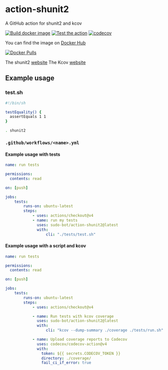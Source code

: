 # action-shunit2

A GitHub action for shunit2 and kcov

[![Build docker image](https://github.com/sudo-bot/action-shunit2/actions/workflows/build.yml/badge.svg)](https://github.com/sudo-bot/action-shunit2/actions/workflows/build.yml)
[![Test the action](https://github.com/sudo-bot/action-shunit2/actions/workflows/shunit2-kcov.yml/badge.svg)](https://github.com/sudo-bot/action-shunit2/actions/workflows/shunit2-kcov.yml)
[![codecov](https://codecov.io/gh/sudo-bot/action-shunit2/graph/badge.svg?token=3O47F7U6N6)](https://codecov.io/gh/sudo-bot/action-shunit2)

You can find the image on [Docker Hub](https://hub.docker.com/r/botsudo/action-shunit2)

[![Docker Pulls](https://img.shields.io/docker/pulls/botsudo/action-shunit2.svg)](https://hub.docker.com/r/botsudo/action-shunit2)

The shunit2 [website](https://github.com/kward/shunit2#readme)
The Kcov [website](https://github.com/SimonKagstrom/kcov#readme)

## Example usage

### test.sh

```sh
#!/bin/sh

testEquality() {
  assertEquals 1 1
}

. shunit2
```

### `.github/workflows/<name>.yml`

#### Example usage with tests

```yml
name: run tests

permissions:
  contents: read

on: [push]

jobs:
    tests:
        runs-on: ubuntu-latest
        steps:
            - uses: actions/checkout@v4
            - name: run my tests
              uses: sudo-bot/action-shunit2@latest
              with:
                  cli: "./tests/test.sh"
```

#### Example usage with a script and kcov

```yml
name: run tests

permissions:
  contents: read

on: [push]

jobs:
    tests:
        runs-on: ubuntu-latest
        steps:
            - uses: actions/checkout@v4

            - name: Run tests with kcov coverage
              uses: sudo-bot/action-shunit2@latest
              with:
                  cli: "kcov --dump-summary ./coverage ./tests/run.sh"

            - name: Upload coverage reports to Codecov
              uses: codecov/codecov-action@v4
              with:
                token: ${{ secrets.CODECOV_TOKEN }}
                directory: ./coverage/
                fail_ci_if_error: true
```
